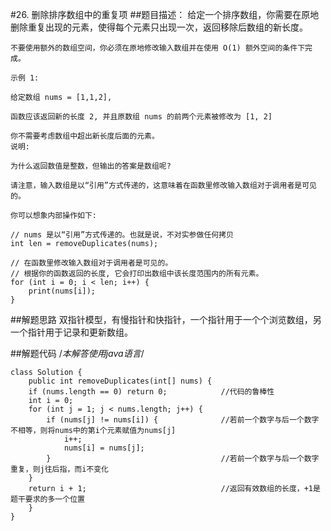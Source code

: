 #26. 删除排序数组中的重复项
##题目描述：
	给定一个排序数组，你需要在原地删除重复出现的元素，使得每个元素只出现一次，返回移除后数组的新长度。

	不要使用额外的数组空间，你必须在原地修改输入数组并在使用 O(1) 额外空间的条件下完成。

	示例 1:

	给定数组 nums = [1,1,2], 

	函数应该返回新的长度 2, 并且原数组 nums 的前两个元素被修改为 [1, 2] 

	你不需要考虑数组中超出新长度后面的元素。
	说明:
	
	为什么返回数值是整数，但输出的答案是数组呢?
	
	请注意，输入数组是以“引用”方式传递的，这意味着在函数里修改输入数组对于调用者是可见的。
	
	你可以想象内部操作如下:
	
	// nums 是以“引用”方式传递的。也就是说，不对实参做任何拷贝
	int len = removeDuplicates(nums);

	// 在函数里修改输入数组对于调用者是可见的。
	// 根据你的函数返回的长度, 它会打印出数组中该长度范围内的所有元素。
	for (int i = 0; i < len; i++) {
	    print(nums[i]);
	}
##解题思路
	  双指针模型，有慢指针和快指针，一个指针用于一个个浏览数组，另一个指针用于记录和更新数组。
	  
##解题代码
	/*本解答使用java语言*/
	
	class Solution {
	    public int removeDuplicates(int[] nums) {
	    if (nums.length == 0) return 0;            //代码的鲁棒性
	    int i = 0;
	    for (int j = 1; j < nums.length; j++) {
	        if (nums[j] != nums[i]) {              //若前一个数字与后一个数字不相等，则将nums中的第i个元素赋值为nums[j]
	            i++;
	            nums[i] = nums[j];
	        }                                      //若前一个数字与后一个数字重复，则j往后指，而i不变化
	    }
	    return i + 1;                              //返回有效数组的长度，+1是题干要求的多一个位置
	    }
	}